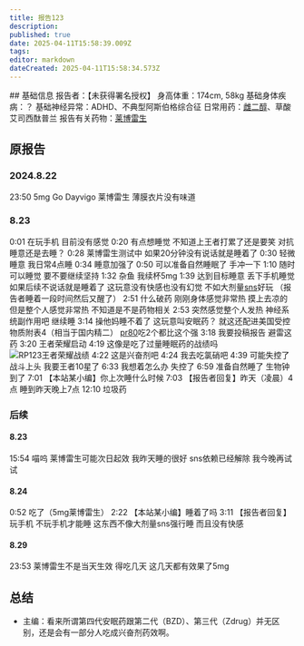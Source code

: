 ```yaml
---
title: 报告123
description: 
published: true
date: 2025-04-11T15:58:39.009Z
tags: 
editor: markdown
dateCreated: 2025-04-11T15:58:34.573Z
---
```


﻿## 基础信息
报告者：【未获得署名授权】
身高体重：174cm, 58kg
基础身体疾病：？
基础神经异常：ADHD、不典型阿斯伯格综合征
日常用药：[雌二醇](/drug/E2)、草酸艾司西酞普兰
报告有关药物：[莱博雷生](/drug/莱博雷生)

## 原报告
### 2024.8.22
23:50 5mg Go Dayvigo 莱博雷生 薄膜衣片没有味道
### 8.23
0:01 在玩手机 目前没有感觉
0:20 有点想睡觉 不知道上王者打累了还是要笑 对抗睡意还是去睡？
0:28 莱博雷生测试中 如果20分钟没有说话就是睡着了
0:30 轻微睡意 我日常4点睡
0:34 睡意加强了
0:50 可以准备自然睡眠了 手冲一下
1:10 随时可以睡觉 要不要继续坚持
1:32 杂鱼 我续杯5mg
1:39 达到目标睡意 丢下手机睡觉 如果后续不说话就是睡着了 这玩意没有快感也没有幻觉 不如大剂量[sns](/drug/思诺思)好玩
（报告者睡着一段时间然后又醒了）
2:51 什么破药 刚刚身体感觉非常热 摸上去凉的 但是整个人感觉非常热 不知道是不是药物相关 
2:53 突然感觉整个人发热 神经系统副作用吧 继续睡
3:14 操他妈睡不着了 这玩意叫安眠药？ 就这还配进美国受控物质附表4（相当于国内精二） [pr80](/drug/PR80)吃2个都比这个强
3:18 我要投稿报告 避雷这药
3:20 王者荣耀启动
4:19 这像是吃了过量睡眠药的战绩吗 ![RP123王者荣耀战绩](/imgs/rp123王者荣耀战绩.jpg)
4:22 这是兴奋剂吧
4:24 我去吃氯硝吧
4:39 可能失控了 战斗上头 我要王者10星了
6:33 我想着怎么办 失控了
6:59 准备自然睡了 生物钟到了
7:01 【本站某小编】你上次睡什么时候
7:03 【报告者回复】昨天（凌晨）4点 睡到昨天晚上7点
12:10 垃圾药
### 后续
#### 8.23
15:54 喵呜 莱博雷生可能次日起效 我昨天睡的很好 sns依赖已经解除 我今晚再试试
#### 8.24
0:52 吃了（5mg莱博雷生）
2:22 【本站某小编】睡着了吗
3:11 【报告者回复】玩手机 不玩手机才能睡 这东西不像大剂量sns强行睡 而且没有快感
#### 8.29
23:53 莱博雷生不是当天生效 得吃几天 这几天都有效果了5mg

## 总结
- 主编：看来所谓第四代安眠药跟第二代（BZD）、第三代（Zdrug）并无区别，还是会有一部分人吃成兴奋剂药效啊。